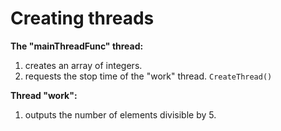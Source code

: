 # Creating threads

**The "mainThreadFunc" thread:**  
1) creates an array of integers.  
2) requests the stop time of the "work" thread. `CreateThread()`

**Thread "work":**  
1) outputs the number of elements divisible by 5.
